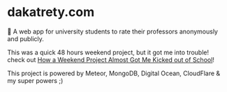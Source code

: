 # dakatrety.com
:speak_no_evil: A web app for university students to rate their professors anonymously and publicly.

This was a quick 48 hours weekend project, but it got me into trouble! check out [How a Weekend Project Almost Got Me Kicked out of School](http://medium.com)!

This project is powered by Meteor, MongoDB, Digital Ocean, CloudFlare & my super powers ;)
